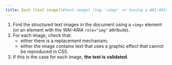 ```yaml
---
title: Each [text image](#text-image) (tag `<img>` or having a WAI-ARIA attribute `role="img"`) [information carrier](#information-bearer-image), in the absence of a [replacement mechanism](#replacement-mechanism), must if possible be replaced by [styled text](#style-text). Is this rule respected (except in special cases)?
---
```


1. Find the structured text images in the document using a `<img>` element (or an element with the WAI-ARIA `role="img"` attribute).
2. For each image, check that:
   - either there is a replacement mechanism;
   - either the image contains text that uses a graphic effect that cannot be reproduced in CSS.
3. If this is the case for each image, **the test is validated**.
